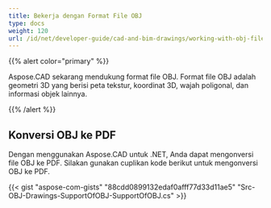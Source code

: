 ```yaml
---
title: Bekerja dengan Format File OBJ
type: docs
weight: 120
url: /id/net/developer-guide/cad-and-bim-drawings/working-with-obj-file-format/
---
```


{{% alert color="primary" %}}

Aspose.CAD sekarang mendukung format file OBJ. Format file OBJ adalah geometri 3D yang berisi peta tekstur, koordinat 3D, wajah poligonal, dan informasi objek lainnya.

{{% /alert %}}

## **Konversi OBJ ke PDF**

Dengan menggunakan Aspose.CAD untuk .NET, Anda dapat mengonversi file OBJ ke PDF. Silakan gunakan cuplikan kode berikut untuk mengonversi OBJ ke PDF.

{{< gist "aspose-com-gists" "88cdd0899132edaf0afff77d33d11ae5" "Src-OBJ-Drawings-SupportOfOBJ-SupportOfOBJ.cs" >}}
